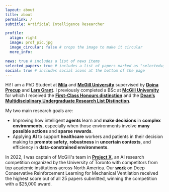 ```yaml
---
layout: about
title: about
permalink: /
subtitle: Artificial Intelligence Researcher

profile:
  align: right
  image: prof_pic.jpg
  image_circular: false # crops the image to make it circular
  more_info:

news: true # includes a list of news items
selected_papers: true # includes a list of papers marked as "selected={true}"
social: true # includes social icons at the bottom of the page
---
```


Hi! I am a PhD Student at **[Mila](https://mila.quebec/en/)** and **[McGill University](https://www.mcgill.ca/)** supervised by **[Doina Precup](https://mila.quebec/en/person/doina-precup/)** and **[Lars Grant](https://www.ladydavis.ca/en/researcher/lars-grant/)**. I previously completed a BSc at **[McGill University](https://www.mcgill.ca/)** for which I received the **[First-Class Honours distinction](https://www.mcgill.ca/study/2024-2025/university_regulations_and_resources/undergraduate/gi_graduation_honours)** and the **[Dean’s Multidisciplinary Undergraduate Research List Distinction](https://www.mcgill.ca/study/2024-2025/university_regulations_and_resources/undergraduate/gi_graduation_honours)**.

My two main research goals are:
- Improving how intelligent __agents__ learn and __make decisions__ in __complex environments__, especially when those environments involve __many possible actions__ and __sparse rewards__.
- Applying __AI__ to support __healthcare__ workers and patients in their decision making to __promote safety__, __robustness__ in __uncertain contexts__, and efficiency in __data-constrained environments__.
 
In 2022, I was captain of McGill's team in __[Project X](https://www.uoft.ai/projectx)__, an AI research competition organized by the University of Toronto with competitors from top academic institutions across North America. Our __[work](https://doi.org/10.1609/aaai.v37i13.26862)__ on Deep Conservative Reinforcement Learning for Mechanical Ventilation received the highest score out of all 25 papers submitted, winning the competition with a $25,000 award.
